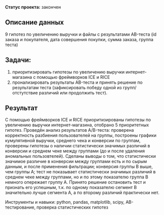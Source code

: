 **Статус проекта:** закончен

## Описание данных

9 гипотез по увеличению выручки и файлы с результатами AB-теста (id заказа и покупателя, дата совершения покупки, сумма заказа, группа теста)

## Задачи:

1. приоритизировать гипотезы по увеличению выручки интернет-магазина с помощью фреймворков ICE и RICE 
2. пронализировать результаты AB-теста и принять решение по результатам теста (зафиксировать победу одной из групп/отстутствие различий или продолжить тест).

## Результат

С помощью фреймворков ICE и RICE приоритизированы гипотезы по увеличению выручки интернет-магазина, отобрано 5 приоритетных гипотез. Проведён анализ результатов A/B-теста: проверена корректность разбиения пользователей на группы, построены графики кумулятивной выручки, среднего чека и конверсии по группам, проверены гипотезы о наличии статистически значимых различий в конверсии и среднем чеке между группами (до и после удаления аномальных пользовтелей). Сделаны выводы о том, что статистически значимое различие в конверсии между группами есть и по сырым данным, и после применения фильтрации; конверсия группы B выше, чем группы A; тест не показывает статистически значимых различий в среднем чеке между группами, но и по этому показателю группа B немного опережает группу A. Принято решение остановить тест и признать его успешным, т.к. по одному показателю сегмент B значительно лучше сегмента A, а по второму различий практически нет.

Инструменты и навыки: python, pandas, matplotlib, scipy, AB-тестирование, проверка статистических гипотез
